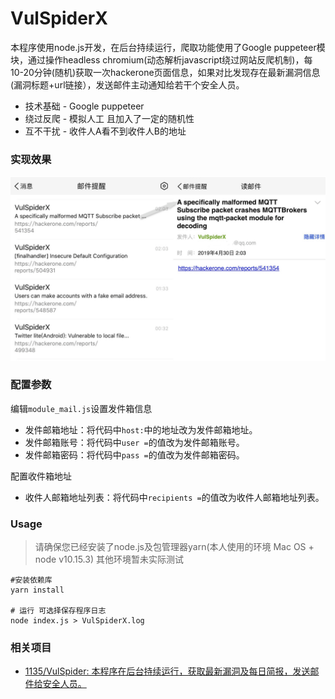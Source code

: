 # VulSpiderX

本程序使用node.js开发，在后台持续运行，爬取功能使用了Google puppeteer模块，通过操作headless chromium(动态解析javascript绕过网站反爬机制)，每10-20分钟(随机)获取一次hackerone页面信息，如果对比发现存在最新漏洞信息(漏洞标题+url链接），发送邮件主动通知给若干个安全人员。

* 技术基础 - Google puppeteer
* 绕过反爬 - 模拟人工 且加入了一定的随机性
* 互不干扰 - 收件人A看不到收件人B的地址

### 实现效果

![all](https://github.com/1135/notes/blob/master/imgs/vulspiderX.png?raw=true)


### 配置参数

编辑`module_mail.js`设置发件箱信息
* 发件邮箱地址：将代码中`host:`中的地址改为发件邮箱地址。
* 发件邮箱账号：将代码中`user =`的值改为发件邮箱账号。
* 发件邮箱密码：将代码中`pass =`的值改为发件邮箱密码。

配置收件箱地址
* 收件人邮箱地址列表：将代码中`recipients =`的值改为收件人邮箱地址列表。

### Usage

>请确保您已经安装了node.js及包管理器yarn(本人使用的环境 Mac OS + node v10.15.3)
>其他环境暂未实际测试

```
#安装依赖库
yarn install

# 运行 可选择保存程序日志
node index.js > VulSpiderX.log
```

### 相关项目

* [1135/VulSpider: 本程序在后台持续运行，获取最新漏洞及每日简报，发送邮件给安全人员。](https://github.com/1135/VulSpider)
